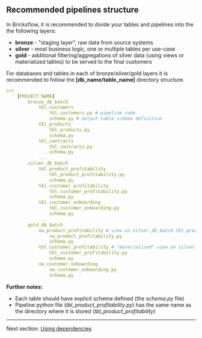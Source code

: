 ## Recommended pipelines structure

In Bricksflow, it is recommended to divide your tables and pipelines into the the following layers:
 
* **bronze** - "staging layer", raw data from source systems
* **silver** - most business logic, one or multiple tables per use-case 
* **gold** - additional filtering/aggregations of silver data (using views or materialized tables) to be served to the final customers

For databases and tables in each of bronze/silver/gold layers it is recommended to follow the **[db_name/table_name]** directory structure.  

```yaml
src
    [PROJECT_NAME]
        bronze_db_batch
            tbl_customers
                tbl_customers.py # pipeline code
                schema.py # output table schema definition
            tbl_products
                tbl_products.py
                schema.py
            tbl_contracts
                tbl_contracts.py
                schema.py
            ...
        silver_db_batch
            tbl_product_profitability
                tbl_product_profitability.py
                schema.py
            tbl_customer_profitability
                tbl_customer_profitability.py
                schema.py
            tbl_customer_onboarding
                tbl_customer_onboarding.py
                schema.py
            ...
        gold_db_batch
            vw_product_profitability # view on silver_db_batch.tbl_product_profitability
                vw_product_profitability.py
                schema.py
            tbl_customer_profitability # "materialized" view on silver_db_batch.tbl_customer_profitability
                tbl_customer_profitability.py
                schema.py
            vw_customer_onboarding
                vw_customer_onboarding.py
                schema.py
```

**Further notes:**

* Each table should have explicit schema defined (the *schema.py* file)
* Pipeline python file (*tbl_product_profitability.py*) has the same name as the directory where it is stored (*tbl_product_profitability*)

___

Next section: [Using dependencies](dependencies.md)
